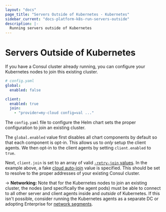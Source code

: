 ```yaml
---
layout: "docs"
page_title: "Servers Outside of Kubernetes - Kubernetes"
sidebar_current: "docs-platform-k8s-run-servers-outside"
description: |-
  Running servers outside of Kubernetes
---
```


# Servers Outside of Kubernetes

If you have a Consul cluster already running, you can configure your
Kubernetes nodes to join this existing cluster.

```yaml
# config.yaml
global:
  enabled: false

client:
  enabled: true
  join:
    - "provider=my-cloud config=val ..."
```

The `config.yaml` file to configure the Helm chart sets the proper
configuration to join an existing cluster.

The `global.enabled` value first disables all chart components by default
so that each component is opt-in. This allows us to _only_ setup the client
agents. We then opt-in to the client agents by setting `client.enabled` to
`true`.

Next, `client.join` is set to an array of valid
[`-retry-join` values](/docs/agent/options.html#retry-join). In the
example above, a fake [cloud auto-join](/docs/agent/cloud-auto-join.html)
value is specified. This should be set to resolve to the proper addresses of
your existing Consul cluster.

-> **Networking:** Note that for the Kubernetes nodes to join an existing
cluster, the nodes (and specifically the agent pods) must be able to connect
to all other server and client agents inside and _outside_ of Kubernetes.
If this isn't possible, consider running the Kubernetes agents as a separate
DC or adopting Enterprise for
[network segments](/docs/enterprise/network-segments/index.html).



